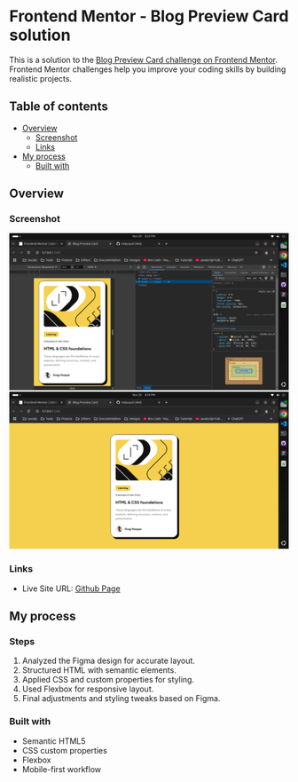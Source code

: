# Frontend Mentor - Blog Preview Card solution

This is a solution to the [Blog Preview Card challenge on Frontend Mentor](https://www.frontendmentor.io/challenges/blog-preview-card-iux_sIO_H). Frontend Mentor challenges help you improve your coding skills by building realistic projects.

## Table of contents

- [Overview](#overview)
  - [Screenshot](#screenshot)
  - [Links](#links)
- [My process](#my-process)
  - [Built with](#built-with)

## Overview

### Screenshot

![Mobile View](./img/screenshots/mobile-view.png)
![Desktop View](./img/screenshots/desktop-view.png)

### Links

- Live Site URL: [Github Page](https://nelpopuli.github.io/blog-preview-card/)

## My process

### Steps

1. Analyzed the Figma design for accurate layout.
2. Structured HTML with semantic elements.
3. Applied CSS and custom properties for styling.
4. Used Flexbox for responsive layout.
5. Final adjustments and styling tweaks based on Figma.

### Built with

- Semantic HTML5
- CSS custom properties
- Flexbox
- Mobile-first workflow
